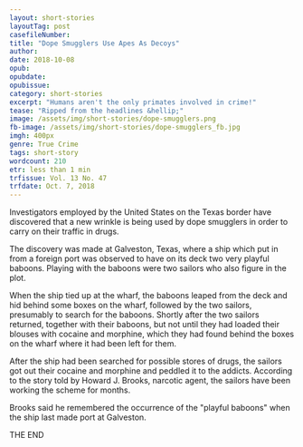 ```yaml
---
layout: short-stories
layoutTag: post
casefileNumber: 
title: "Dope Smugglers Use Apes As Decoys"
author: 
date: 2018-10-08
opub: 
opubdate: 
opubissue:
category: short-stories
excerpt: "Humans aren't the only primates involved in crime!"
tease: "Ripped from the headlines &hellip;"
image: /assets/img/short-stories/dope-smugglers.png
fb-image: /assets/img/short-stories/dope-smugglers_fb.jpg
imgh: 400px
genre: True Crime
tags: short-story
wordcount: 210
etr: less than 1 min
trfissue: Vol. 13 No. 47
trfdate: Oct. 7, 2018
---
```


Investigators employed by the United States on the Texas border have discovered that a new wrinkle is being used by dope smugglers in order to carry on their traffic in drugs.

The discovery was made at Galveston, Texas, where a ship which put in from a foreign port was observed to have on its deck two very playful baboons. Playing with the baboons were two sailors who also figure in the plot.

When the ship tied up at the wharf, the baboons leaped from the deck and hid behind some boxes on the wharf, followed by the two sailors, presumably to search for the baboons. Shortly after the two sailors returned, together with their baboons, but not until they had loaded their blouses with cocaine and morphine, which they had found behind the boxes on the wharf where it had been left for them.

After the ship had been searched for possible stores of drugs, the sailors got out their cocaine and morphine and peddled it to the addicts. According to the story told by Howard J. Brooks, narcotic agent, the sailors have been working the scheme for months.

Brooks said he remembered the occurrence of the "playful baboons" when the ship last made port at Galveston.

<p id="theend">THE END</p>

